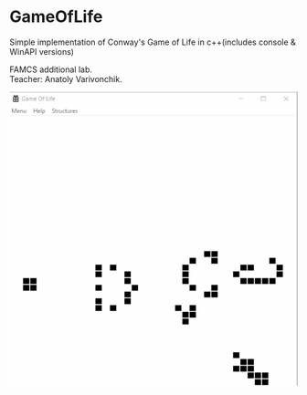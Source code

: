 # GameOfLife
Simple implementation of Conway's Game of Life in c++(includes console & WinAPI versions)

FAMCS additional lab.  
Teacher: Anatoly Varivonchik.  
  
       
![alt text](Footage.gif)
